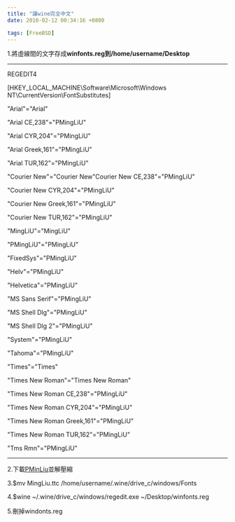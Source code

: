 ```yaml
---
title: "讓wine完全中文"
date: 2010-02-12 00:34:16 +0800

tags: [FreeBSD]
---
```



1.將虛線間的文字存成**winfonts.reg到/home/username/Desktop**



---------



REGEDIT4



[HKEY_LOCAL_MACHINE\Software\Microsoft\Windows NT\CurrentVersion\FontSubstitutes]

"Arial"="Arial"

"Arial CE,238"="PMingLiU"

"Arial CYR,204"="PMingLiU"

"Arial Greek,161"="PMingLiU"

"Arial TUR,162"="PMingLiU"

"Courier New"="Courier New"Courier New CE,238"="PMingLiU"

"Courier New CYR,204"="PMingLiU"

"Courier New Greek,161"="PMingLiU"

"Courier New TUR,162"="PMingLiU"

"MingLiU"="MingLiU"

"PMingLiU"="PMingLiU"

"FixedSys"="PMingLiU"

"Helv"="PMingLiU"

"Helvetica"="PMingLiU"

"MS Sans Serif"="PMingLiU"

"MS Shell Dlg"="PMingLiU"

"MS Shell Dlg 2"="PMingLiU"

"System"="PMingLiU"

"Tahoma"="PMingLiU"

"Times"="Times"

"Times New Roman"="Times New Roman"

"Times New Roman CE,238"="PMingLiU"

"Times New Roman CYR,204"="PMingLiU"

"Times New Roman Greek,161"="PMingLiU"

"Times New Roman TUR,162"="PMingLiU"

"Tms Rmn"="PMingLiU"



---------



2.下載<a href="http://mingliu.myweb.hinet.net/MingLiu/MingLiU.zip">PMinLiu</a>並解壓縮



3.$mv MingLiu.ttc /home/username/.wine/drive_c/windows/Fonts



4.$wine ~/.wine/drive_c/windows/regedit.exe ~/Desktop/winfonts.reg



5.刪掉windonts.reg


